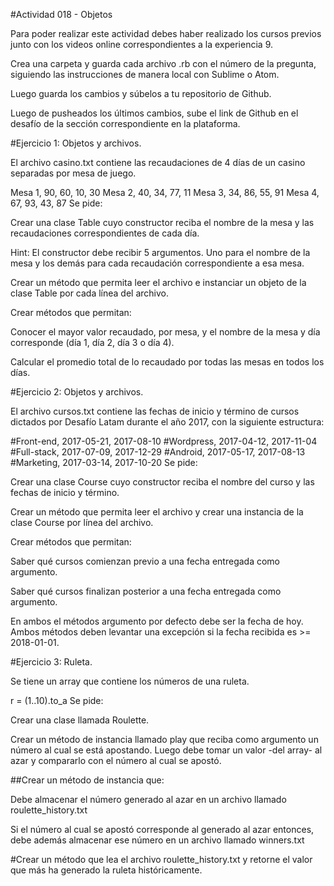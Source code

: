 #Actividad 018 - Objetos

Para poder realizar este actividad debes haber realizado los cursos previos junto con los videos online correspondientes a la experiencia 9.

Crea una carpeta y guarda cada archivo .rb con el número de la pregunta, siguiendo las instrucciones de manera local con Sublime o Atom.

Luego guarda los cambios y súbelos a tu repositorio de Github.

Luego de pusheados los últimos cambios, sube el link de Github en el desafío de la sección correspondiente en la plataforma.

#Ejercicio 1: Objetos y archivos.

El archivo casino.txt contiene las recaudaciones de 4 días de un casino separadas por mesa de juego.

Mesa 1, 90, 60, 10, 30
Mesa 2, 40, 34, 77, 11
Mesa 3, 34, 86, 55, 91
Mesa 4, 67, 93, 43, 87
Se pide:

Crear una clase Table cuyo constructor reciba el nombre de la mesa y las recaudaciones correspondientes de cada día.

Hint: El constructor debe recibir 5 argumentos. Uno para el nombre de la mesa y los demás para cada recaudación correspondiente a esa mesa.

Crear un método que permita leer el archivo e instanciar un objeto de la clase Table por cada línea del archivo.

Crear métodos que permitan:

Conocer el mayor valor recaudado, por mesa, y el nombre de la mesa y día corresponde (día 1, día 2, día 3 o día 4).

Calcular el promedio total de lo recaudado por todas las mesas en todos los días.

#Ejercicio 2: Objetos y archivos.

El archivo cursos.txt contiene las fechas de inicio y término de cursos dictados por Desafío Latam durante el año 2017, con la siguiente estructura:


#Front-end, 2017-05-21, 2017-08-10
#Wordpress, 2017-04-12, 2017-11-04
#Full-stack, 2017-07-09, 2017-12-29
#Android, 2017-05-17, 2017-08-13
#Marketing, 2017-03-14, 2017-10-20
Se pide:

Crear una clase Course cuyo constructor reciba el nombre del curso y las fechas de inicio y término.

Crear un método que permita leer el archivo y crear una instancia de la clase Course por línea del archivo.

Crear métodos que permitan:

Saber qué cursos comienzan previo a una fecha entregada como argumento.

Saber qué cursos finalizan posterior a una fecha entregada como argumento.

En ambos el métodos argumento por defecto debe ser la fecha de hoy.
Ambos métodos deben levantar una excepción si la fecha recibida es >= 2018-01-01.

#Ejercicio 3: Ruleta.

Se tiene un array que contiene los números de una ruleta.

r = (1..10).to_a
Se pide:

Crear una clase llamada Roulette.

Crear un método de instancia llamado play que reciba como argumento un número al cual se está apostando. Luego debe tomar un valor -del array- al azar y compararlo con el número al cual se apostó.

##Crear un método de instancia que:

Debe almacenar el número generado al azar en un archivo llamado roulette_history.txt

Si el número al cual se apostó corresponde al generado al azar entonces, debe además almacenar ese número en un archivo llamado winners.txt

#Crear un método que lea el archivo roulette_history.txt y retorne el valor que más ha generado la ruleta históricamente.